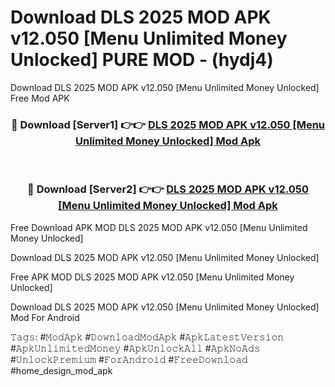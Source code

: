 # Download DLS 2025 MOD APK v12.050 [Menu Unlimited Money Unlocked] PURE MOD - (hydj4)
Download DLS 2025 MOD APK v12.050 [Menu Unlimited Money Unlocked] Free Mod APK

<div align="center">
<h3>🔴 Download [Server1] 👉👉 <a href="https://apk-comot.site?title=DLS_2025_MOD_APK_v12.050_[Menu_Unlimited_Money_Unlocked]">DLS 2025 MOD APK v12.050 [Menu Unlimited Money Unlocked] Mod Apk</a></h3><br>

<h3>🔴 Download [Server2] 👉👉 <a href="https://apk-comot.site?title=DLS_2025_MOD_APK_v12.050_[Menu_Unlimited_Money_Unlocked]">DLS 2025 MOD APK v12.050 [Menu Unlimited Money Unlocked] Mod Apk</a></h3>
</div>


Free Download APK MOD DLS 2025 MOD APK v12.050 [Menu Unlimited Money Unlocked]

Download DLS 2025 MOD APK v12.050 [Menu Unlimited Money Unlocked] 

Free APK MOD DLS 2025 MOD APK v12.050 [Menu Unlimited Money Unlocked] 

Download DLS 2025 MOD APK v12.050 [Menu Unlimited Money Unlocked] Mod For Android

𝚃𝚊𝚐𝚜: #𝙼𝚘𝚍𝙰𝚙𝚔 #𝙳𝚘𝚠𝚗𝚕𝚘𝚊𝚍𝙼𝚘𝚍𝙰𝚙𝚔 #𝙰𝚙𝚔𝙻𝚊𝚝𝚎𝚜𝚝𝚅𝚎𝚛𝚜𝚒𝚘𝚗 #𝙰𝚙𝚔𝚄𝚗𝚕𝚒𝚖𝚒𝚝𝚎𝚍𝙼𝚘𝚗𝚎𝚢 #𝙰𝚙𝚔𝚄𝚗𝚕𝚘𝚌𝚔𝙰𝚕𝚕 #𝙰𝚙𝚔𝙽𝚘𝙰𝚍𝚜 #𝚄𝚗𝚕𝚘𝚌𝚔𝙿𝚛𝚎𝚖𝚒𝚞𝚖 #𝙵𝚘𝚛𝙰𝚗𝚍𝚛𝚘𝚒𝚍 #𝙵𝚛𝚎𝚎𝙳𝚘𝚠𝚗𝚕𝚘𝚊𝚍 #home_design_mod_apk